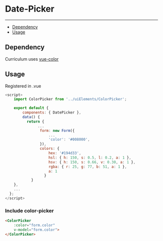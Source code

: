# Date-Picker

---

- [Dependency](#section-1)
- [Usage](#section-2)

<a name="section-1"></a>
## Dependency
Curriculum uses [vue-color](https://github.com/xiaokaike/vue-color)

<a name="section-2"></a>
## Usage

Registered in .vue

```js
<script>
    import ColorPicker from '../uiElements/ColorPicker';

    export default {
        components: { DatePicker },
        data() {
          return {
               ...
                form: new Form({
                    ...
                    'color': '#008000',
                }),
                colors: {
                    hex: '#194d33',
                    hsl: { h: 150, s: 0.5, l: 0.2, a: 1 },
                    hsv: { h: 150, s: 0.66, v: 0.30, a: 1 },
                    rgba: { r: 25, g: 77, b: 51, a: 1 },
                    a: 1
                  }
            }
    },
    ...
  };
</script>
```

### Include color-picker
```html
<ColorPicker 
    :color="form.color" 
    v-model="form.color">
</ColorPicker>
```